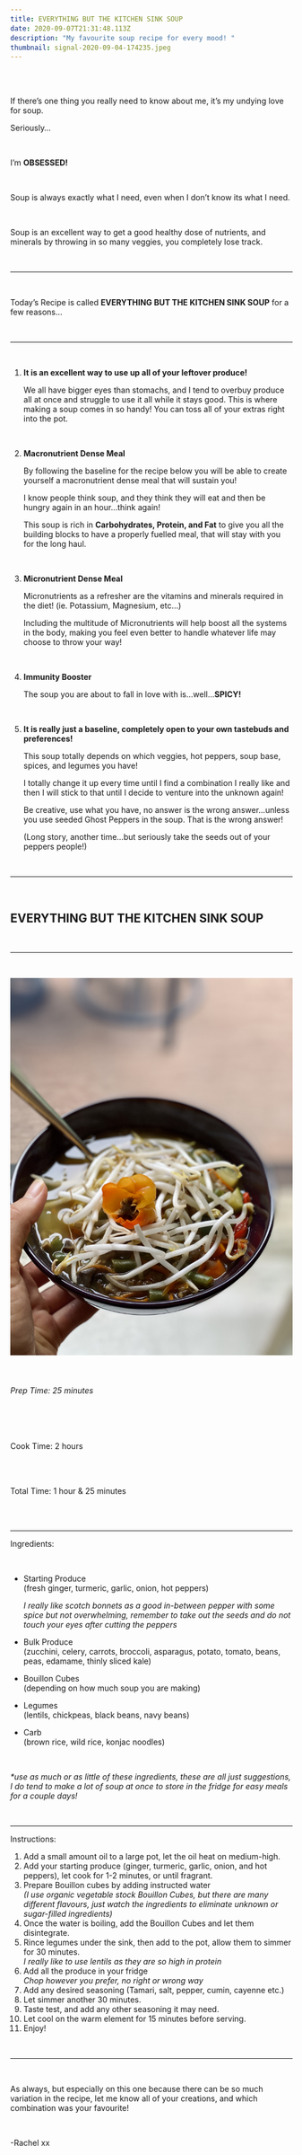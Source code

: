 ```yaml
---
title: EVERYTHING BUT THE KITCHEN SINK SOUP
date: 2020-09-07T21:31:48.113Z
description: "My favourite soup recipe for every mood! "
thumbnail: signal-2020-09-04-174235.jpeg
---
```

<br>

<br>

If there’s one thing you really need to know about me, it’s my undying love for soup. 
<br>

Seriously…

<br>

I’m **OBSESSED!**

<br>

Soup is always exactly what I need, even when I don’t know its what I need.

<br>

Soup is an excellent way to get a good healthy dose of nutrients, and minerals by throwing in so many veggies, you completely lose track. 

<br>

- - -

<br>

Today’s Recipe is called **EVERYTHING BUT THE KITCHEN SINK SOUP** for a few reasons…

<br>

- - -

<br>

1. **It is an excellent way to use up all of your leftover produce!**
   <br>

   We all have bigger eyes than stomachs, and I tend to overbuy produce all at once and struggle to use it all while it stays good. This is where making a soup comes in so handy! You can toss all of your extras right into the pot.

<br>

2. **Macronutrient Dense Meal**
   <br>

   By following the baseline for the recipe below you will be able to create yourself a macronutrient dense meal that will sustain you!

   I know people think soup, and they think they will eat and then be hungry again in an hour…think again! 
   <br>

   This soup is rich in **Carbohydrates, Protein, and Fat** to give you all the building blocks to have a properly fuelled meal, that will stay with you for the long haul.

<br>

3. **Micronutrient Dense Meal**
   <br>

   Micronutrients as a refresher are the vitamins and minerals required in the diet! (ie. Potassium, Magnesium, etc…)

   Including the multitude of Micronutrients will help boost all the systems in the body, making you feel even better to handle whatever life may choose to throw your way!

<br>

4. **Immunity Booster**
   <br>

   The soup you are about to fall in love with is…well…**SPICY!**

<br>

5. **It is really just a baseline, completely open to your own tastebuds and preferences!**
   <br>

   This soup totally depends on which veggies, hot peppers, soup base, spices, and legumes you have!
   <br>

   I totally change it up every time until I find a combination I really like and then I will stick to that until I decide to venture into the unknown again! 
   <br>

   Be creative, use what you have, no answer is the wrong answer…unless you use seeded Ghost Peppers in the soup. That is the wrong answer! 
   <br>

   (Long story, another time…but seriously take the seeds out of your peppers people!)

<br>

- - -

<br>

## EVERYTHING BUT THE KITCHEN SINK SOUP

<br>

- - -

<br>

![kitchen sink soup](img_0470.jpg "soup")

<br>

###### Prep Time: 25 minutes

<br>

###### 
Cook Time: 2 hours


<br>

###### 
Total Time: 1 hour & 25 minutes

<br>

<br>

- - -

Ingredients:

<br>

* Starting Produce 
  <br>
  (fresh ginger, turmeric, garlic, onion, hot peppers) 
  <br>

  *I really like scotch bonnets as a good in-between pepper with some spice but not overwhelming, remember to take out the seeds and do not touch your eyes after cutting the peppers*
* Bulk Produce 
  <br>
  (zucchini, celery, carrots, broccoli, asparagus, potato, tomato, beans, peas, edamame, thinly sliced kale)
* Bouillon Cubes 
  <br>
  (depending on how much soup you are making)
* Legumes 
  <br>
  (lentils, chickpeas, black beans, navy beans)
* Carb 
  <br>
  (brown rice, wild rice, konjac noodles)

<br>

*\*use as much or as little of these ingredients, these are all just suggestions, I do tend to make a lot of soup at once to store in the fridge for easy meals for a couple days!*

<br>

- - -

Instructions:

1. Add a small amount oil to a large pot, let the oil heat on medium-high.
   <br>
2. Add your starting produce (ginger, turmeric, garlic, onion, and hot peppers), let cook for 1-2 minutes, or until fragrant.
   <br>
3. Prepare Bouillon cubes by adding instructed water 
   <br>*(I use organic vegetable stock Bouillon Cubes, but there are many different flavours, just watch the ingredients to eliminate unknown or sugar-filled ingredients)*
     <br>
4. Once the water is boiling, add the Bouillon Cubes and let them disintegrate.
   <br>
5. Rince legumes under the sink, then add to the pot, allow them to simmer for 30 minutes.
      <br> *I really like to use lentils as they are so high in protein*
   <br>
6. Add all the produce in your fridge 
   <br>
     *Chop however you prefer, no right or wrong way*
   <br>
7. Add any desired seasoning (Tamari, salt, pepper, cumin, cayenne etc.)
   <br>
8. Let simmer another 30 minutes.
   <br>
9. Taste test, and add any other seasoning it may need.
   <br>
10. Let cool on the warm element for 15 minutes before serving.
    <br>
11. Enjoy!

<br>

- - -

<br>

As always, but especially on this one because there can be so much variation in the recipe, let me know all of your creations, and which combination was your favourite!

<br>

\-Rachel xx